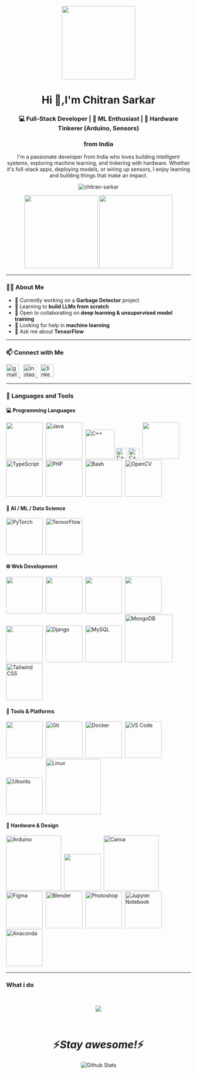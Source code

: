 <div align="center">
  <img height="200" src="https://media4.giphy.com/media/v1.Y2lkPTc5MGI3NjExcnBvMmJ2MGNpMTVibG9rYnBvdmV1M2poNTF1MG8wd3JkYjJwNno4dSZlcD12MV9pbnRlcm5hbF9naWZfYnlfaWQmY3Q9cw/zbMRZx113HKBkeCwrm/giphy.gif" />
</div>

<h1 align="center">Hi 👋,I'm Chitran Sarkar</h1>
<h3 align="center">💻 Full-Stack Developer | 🤖 ML Enthusiast | 🔧 Hardware Tinkerer (Arduino, Sensors)</h3 align="center">
<h3 align="center">from India</h3>

<p align="center">
  I'm a passionate developer from India who loves building intelligent systems, exploring machine learning, and tinkering with hardware. Whether it's full-stack apps, deploying models, or wiring up sensors, I enjoy learning and building things that make an impact.
</p>

<p align="center">
  <img src="https://komarev.com/ghpvc/?username=chitran-sarkar&label=Profile%20views&color=0e75b6&style=flat" alt="chitran-sarkar" />
</p>

<p align="center">
  <img src="https://github-readme-stats.vercel.app/api?username=chitran-sarkar&show_icons=true&theme=radical" height="200"/>
  <img src="https://github-readme-stats.vercel.app/api/top-langs?username=chitran-sarkar&layout=compact&theme=radical" height="200"/>
</p>

---

### 👩‍💻 About Me

- 🔭 Currently working on a **Garbage Detector** project  
- 🌱 Learning to **build LLMs from scratch**  
- 👯 Open to collaborating on **deep learning & unsupervised model training**  
- 🤝 Looking for help in **machine learning**  
- 💬 Ask me about **TensorFlow**

---

### 📫 Connect with Me

<p align="left">
  <a href="mailto:sarkarchitran@gmail.com" target="_blank">
    <img src="https://img.shields.io/static/v1?message=Gmail&logo=gmail&label=&color=D14836&logoColor=white&labelColor=&style=for-the-badge" height="35" alt="gmail logo" />
  </a>  
  &nbsp;
  <a href="https://instagram.com/_.duh.its_chitran._" target="_blank">
    <img src="https://img.shields.io/static/v1?message=Instagram&logo=instagram&label=&color=E4405F&logoColor=white&labelColor=&style=for-the-badge" height="35" alt="instagram logo" />
  </a>
  &nbsp;
  <a href="https://www.linkedin.com/in/chitran-sarkar-50544b374" target="_blank">
    <img src="https://img.shields.io/static/v1?message=LinkedIn&logo=linkedin&label=&color=0077B5&logoColor=white&labelColor=&style=for-the-badge" height="35" alt="linkedin logo" />
  </a>
</p>

---

### 🧠 Languages and Tools

#### 💻 Programming Languages
<p align="left">
  <img height=100px src="https://media0.giphy.com/media/v1.Y2lkPTc5MGI3NjExbnpjcHdieXRobjY1ZzF1dmJvMDVibGRvaGc4OWQyMXgxeGt1NDBpZCZlcD12MV9pbnRlcm5hbF9naWZfYnlfaWQmY3Q9cw/LMt9638dO8dftAjtco/giphy.gif"/>&nbsp;
  <img src="https://media4.giphy.com/media/v1.Y2lkPTc5MGI3NjExNWtxcmtncGc1cnJ2ZWszdWFrdDM3dG1najVtbmZ6cWxrNzkzZ2hnMyZlcD12MV9pbnRlcm5hbF9naWZfYnlfaWQmY3Q9cw/hO8uTzEOefFh3Yv5gm/giphy.gif" height="100" title="Java"/>&nbsp;
  <img src="https://media1.giphy.com/media/v1.Y2lkPTc5MGI3NjExdndiY3pzNGozemxvcTdvZWZzbXVjNm93eTNwODEyNGJ6NjZjaWtjcyZlcD12MV9pbnRlcm5hbF9naWZfYnlfaWQmY3Q9dHM/q5veCQwHeThxOFqYZQ/giphy.gif" height="80" title="C++"/>
  <img src="https://media2.giphy.com/media/v1.Y2lkPTc5MGI3NjExeW9iaW9waXlkdTM2NzQ3eGQ2bHIzNXNmaHByZnFqNThlbXRld3dteiZlcD12MV9pbnRlcm5hbF9naWZfYnlfaWQmY3Q9dHM/udvEcwFgNFboJWcHIB/giphy.gif" height="30" title="C++"/>
  <img src="https://media2.giphy.com/media/v1.Y2lkPTc5MGI3NjExeW9iaW9waXlkdTM2NzQ3eGQ2bHIzNXNmaHByZnFqNThlbXRld3dteiZlcD12MV9pbnRlcm5hbF9naWZfYnlfaWQmY3Q9dHM/udvEcwFgNFboJWcHIB/giphy.gif" height="30" title="C++"/>&nbsp;
  <img height=100px src="https://media3.giphy.com/media/v1.Y2lkPTc5MGI3NjExbWhrYm9rcmJuODQwazFyeXI1bjV1Nno2amt4YTQ5NHpqNWRlZ3p2dyZlcD12MV9pbnRlcm5hbF9naWZfYnlfaWQmY3Q9cw/ln7z2eWriiQAllfVcn/giphy.gif"/>&nbsp;
  <img src="https://cdn.iconscout.com/icon/free/png-512/free-typescript-icon-download-in-svg-png-gif-file-formats--programming-language-logo-logos-pack-icons-1174965.png?f=webp&w=256" height="100" title="TypeScript"/>&nbsp;
  <img src="https://media2.giphy.com/media/v1.Y2lkPTc5MGI3NjExMzU0Yzc5NGpob29vaDRmNGVpZnozZTN2MjZyZ2Q5cGFvanNsMmJ6eiZlcD12MV9pbnRlcm5hbF9naWZfYnlfaWQmY3Q9cw/sbrqfuotRaQefJCQ4p/giphy.gif" height="100" title="PHP"/>&nbsp;
  <img src="https://img.icons8.com/?size=100&id=9MJf0ngDwS8z&format=png&color=000000" height="100" title="Bash"/>&nbsp;
  <img src="https://cdn.jsdelivr.net/gh/devicons/devicon/icons/opencv/opencv-original.svg" height="100" title="OpenCV"/>&nbsp;
</p>

#### 🔬 AI / ML / Data Science
<p align="left">
  <img src="https://cdn.jsdelivr.net/gh/devicons/devicon/icons/pytorch/pytorch-original.svg" height="100" title="PyTorch"/>&nbsp;
  <img src="https://media3.giphy.com/media/v1.Y2lkPTc5MGI3NjExZnNtOXZoNmJjZXA4ZWEzYTJzNWUyNXFvaG9iZDkwMDgxZnJmZHJhcCZlcD12MV9pbnRlcm5hbF9naWZfYnlfaWQmY3Q9cw/SU2ic3wTfuC6JhD1lA/giphy.gif" height="100" title="TensorFlow"/>&nbsp;
</p>

#### 🌐 Web Development
<p align="left">
  <img height=100px src="https://media1.giphy.com/media/v1.Y2lkPTc5MGI3NjExYms4MzZhaHp2Y3BuZGgwenF4NHcwejB0eGl4eDBmejM3ZmM2dzBkNyZlcD12MV9pbnRlcm5hbF9naWZfYnlfaWQmY3Q9cw/XAxylRMCdpbEWUAvr8/giphy.gif"/>&nbsp;
  <img height=100px src="https://media2.giphy.com/media/v1.Y2lkPTc5MGI3NjExdHl0ZGZxM21zaTFpOG5qdGdyczRxbjkwbjZna24wYjVpcTFxM3RuOSZlcD12MV9pbnRlcm5hbF9naWZfYnlfaWQmY3Q9cw/fsEaZldNC8A1PJ3mwp/giphy.gif"/>&nbsp;
  <img height=100px src="https://media3.giphy.com/media/v1.Y2lkPTc5MGI3NjExYzF0NHY5NXg2cnh0ZzgxZHlrdHd5NGVsenp1dnVkZ3hocjFoYnc5bCZlcD12MV9pbnRlcm5hbF9naWZfYnlfaWQmY3Q9cw/eNAsjO55tPbgaor7ma/giphy.gif"/>&nbsp;
  <img height=100px src="https://media1.giphy.com/media/v1.Y2lkPTc5MGI3NjExODloM2hhdWk3MDgwc2VkMzFmZ2wza3ViMzRjZmVia2J6eWp6Y3Z1aSZlcD12MV9pbnRlcm5hbF9naWZfYnlfaWQmY3Q9cw/Sr8xDpMwVKOHUWDVRD/giphy.gif"/>&nbsp;
  <img src="https://media3.giphy.com/media/v1.Y2lkPTc5MGI3NjExbW14eG9qemtvd3R3cnRjODhzbjhkYm4wdm14MXUxZWkxeTkzMXh1eiZlcD12MV9pbnRlcm5hbF9naWZfYnlfaWQmY3Q9cw/kdFc8fubgS31b8DsVu/giphy.gif" height="100""/>&nbsp;
  <img src="https://cdn.jsdelivr.net/gh/devicons/devicon/icons/django/django-plain.svg" height="100" title="Django"/>&nbsp;
  <img src="https://cdn.jsdelivr.net/gh/devicons/devicon/icons/mysql/mysql-original.svg" height="100" title="MySQL"/>&nbsp;
  <img src="https://media3.giphy.com/media/v1.Y2lkPTc5MGI3NjExaTRxeHh6ZjRpYzJhajBzemlhMTVwd2IxZ3AwbjNlem9ucmN4bTRqdiZlcD12MV9pbnRlcm5hbF9naWZfYnlfaWQmY3Q9cw/tAjb5pyCEBhEb8jWxC/giphy.gif" height="130" title="MongoDB"/>&nbsp;
  <img src="https://cdn.jsdelivr.net/gh/devicons/devicon/icons/tailwindcss/tailwindcss-original-wordmark.svg" height="100" title="Tailwind CSS"/>&nbsp;
</p>

#### 🧰 Tools & Platforms
<p align="left">
  <img src="https://media4.giphy.com/media/v1.Y2lkPTc5MGI3NjExdXBrNjc4eWlvemhnOHVvMmc4ZHVxcm03NzY2M3N3OGhtaTFhencxMCZlcD12MV9pbnRlcm5hbF9naWZfYnlfaWQmY3Q9cw/KzJkzjggfGN5Py6nkT/giphy.gif" height="100" "/>&nbsp;
  <img src="https://media3.giphy.com/media/v1.Y2lkPTc5MGI3NjExd21xYTlndmppdm83Ym05cWUzcnpxbDlrbDdreDllcmJzanV4OXBvYSZlcD12MV9pbnRlcm5hbF9naWZfYnlfaWQmY3Q9cw/kH1DBkPNyZPOk0BxrM/giphy.gif" height="100" title="Git"/>&nbsp;
  <img src="https://cdn.jsdelivr.net/gh/devicons/devicon/icons/docker/docker-original.svg" height="100" title="Docker"/>&nbsp;
  <img src="https://media2.giphy.com/media/v1.Y2lkPTc5MGI3NjExOGdydnpzYWM5eHB2dTVoaTByY3VodGd2eDJkcXczd2hwaWd5ZmFiayZlcD12MV9pbnRlcm5hbF9naWZfYnlfaWQmY3Q9cw/IdyAQJVN2kVPNUrojM/giphy.gif" height="100" title="VS Code"/>&nbsp;
  <img src="https://github.com/user-attachments/assets/c6e4c4aa-e14c-484d-aa8e-df4b9cd12500" height="100" title="Ubuntu"/>&nbsp;
  <img src="https://media3.giphy.com/media/v1.Y2lkPTc5MGI3NjExd3Q4NjVrMmR0czNqczF1OWp1c3h5OXRzb3dyeTF2OHE2M2t5dXRudiZlcD12MV9pbnRlcm5hbF9naWZfYnlfaWQmY3Q9cw/Zd8PWjBCHCIAo/giphy.gif" height="150" title="Linux"/>&nbsp;
</p>

#### 🤖 Hardware & Design
<p align="left">
  <img src="https://media1.giphy.com/media/v1.Y2lkPTc5MGI3NjExbmtwbWF0MHV5enB3NWhkcXphMnFucHN4djA3dW51dXo3amxuenZpbiZlcD12MV9pbnRlcm5hbF9naWZfYnlfaWQmY3Q9cw/pYKXqcgxnRQJdnTtdu/giphy.gif" height="150" title="Arduino"/>&nbsp;
  <img height=100px src="https://media0.giphy.com/media/v1.Y2lkPTc5MGI3NjExdm05b2k5eDVxNDUyZml0ZXZiZzJwNzNyYmZmZXRnNGg2cTFuOHoxbiZlcD12MV9pbnRlcm5hbF9naWZfYnlfaWQmY3Q9cw/UQJlZ2OcaCA2RLfGiZ/giphy.gif"/>&nbsp;
  <img src="https://media1.giphy.com/media/v1.Y2lkPTc5MGI3NjExYnpzcTdqc3o1NjRrYnN5cmY5ZmpmcDQwNjhyNmp0ZnU2czl0YWRhciZlcD12MV9pbnRlcm5hbF9naWZfYnlfaWQmY3Q9dHM/CC0dAtZ8FOU10xfwIP/giphy.gif" height="150" title="Canva"/>&nbsp;
  <img src="https://media2.giphy.com/media/v1.Y2lkPTc5MGI3NjExMzI0NW5qOWpocmtvMDl6aWh0NXJzdjFkd2h0MHl1YmhjMXdxbHFrZCZlcD12MV9pbnRlcm5hbF9naWZfYnlfaWQmY3Q9cw/ZIEqJCPv4D93FmUVTG/giphy.gif" height="100" title="Figma"/>&nbsp;
  <img src="https://cdn.jsdelivr.net/gh/devicons/devicon/icons/blender/blender-original.svg" height="100" title="Blender"/>&nbsp;
  <img src="https://media2.giphy.com/media/v1.Y2lkPTc5MGI3NjExN2liOGE3ZWkwc3dhejB6MGczemJ3dWEzOW05YXo2aW9seG1oeWljMCZlcD12MV9pbnRlcm5hbF9naWZfYnlfaWQmY3Q9cw/RN8823qBqr7skYHkks/giphy.gif" height="100" title="Photoshop"/>&nbsp;
  <img src="https://cdn.jsdelivr.net/gh/devicons/devicon/icons/jupyter/jupyter-original.svg" height="100" title="Jupyter Notebook"/>&nbsp;
  <img src="https://cdn.jsdelivr.net/gh/devicons/devicon/icons/anaconda/anaconda-original.svg" height="100" title="Anaconda"/>&nbsp;
</p>

---
 ###  What i do


<br />


<p align="center">
   <img src="https://media.giphy.com/media/f9XgHHnPnDjOF1hWpl/giphy.gif" />
   </p>
   
   
<br />
<h1 align='center'>⚡️<i>Stay awesome!</i>⚡️</h1>
<p align="center">
        <img src="https://raw.githubusercontent.com/mayhemantt/mayhemantt/Update/svg/Bottom.svg" alt="Github Stats" />
</p>
